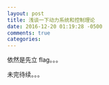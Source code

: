 ```yaml
---
layout: post
title: 浅谈一下动力系统和控制理论
date: 2016-12-20 01:19:28 -0500
comments: true
categories: 
---
```

依然是先立 flag。。。

未完待续。。。
